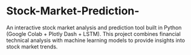 # Stock-Market-Prediction-
An interactive stock market analysis and prediction tool built in Python (Google Colab + Plotly Dash + LSTM). This project combines financial technical analysis with machine learning models to provide insights into stock market trends.
